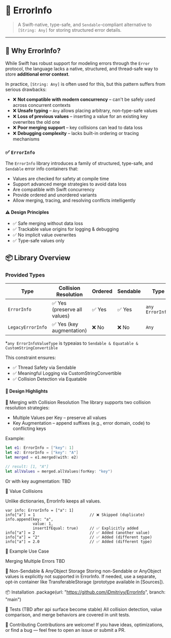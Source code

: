 # 🧩 ErrorInfo
> A Swift-native, type-safe, and `Sendable`-compliant alternative to `[String: Any]` for storing structured error details.
---
## 🚀 Why ErrorInfo?

While Swift has robust support for modeling errors through the `Error` protocol, the language lacks a native, structured, and thread-safe way to store **additional error context**.

In practice, `[String: Any]` is often used  for this, but this pattern suffers from serious drawbacks:
- ❌ **Not compatible with modern concurrency** – can't be safely used across concurrent contexts
- ❌ **Unsafe typing** – `Any` allows placing arbitrary, non-type-safe values
- ❌ **Loss of previous values** – inserting a value for an existing key overwrites the old one
- ❌ **Poor merging support** – key collisions can lead to data loss
- ❌ **Debugging complexity** – lacks built-in ordering or tracing mechanisms

### ✅ `ErrorInfo`

The `ErrorInfo` library introduces a family of structured, type-safe, and `Sendable` error info containers that:
- Values are checked for safety at compile time
- Support advanced merge strategies to avoid data loss
- Are compatible with Swift concurrency
- Provide ordered and unordered variants
- Allow merging, tracing, and resolving conflicts intelligently

#### ⚠️ Design Principles
- ✅ Safe merging without data loss
- ✅ Trackable value origins for logging & debugging
- ✅ No implicit value overwrites
- ✅ Type-safe values only

## 📦 Library Overview

### Provided Types

| Type                |     Collision Resolution     | Ordered | Sendable |       Type of Value      |
|---------------------|------------------------------|---------|----------|--------------------------|
| `ErrorInfo`         | ✅ Yes (preserve all values) |  ✅ Yes |  ✅ Yes | `any ErrorInfoValueType` |
| `LegacyErrorInfo`   | ✅ Yes (key augmentation)    |  ❌ No  |  ❌ No  | `Any`                    |


*`any ErrorInfoValueType` is typeaias to `Sendable & Equatable & CustomStringConvertible`

This constraint ensures:
- ✅ Thread Safety via Sendable
- ✅ Meaningful Logging via CustomStringConvertible
- ✅ Collision Detection via Equatable

#### 🧠 Design Highlights
🔁 Merging with Collision Resolution
The library supports two collision resolution strategies:
- Multiple Values per Key – preserve all values
- Key Augmentation – append suffixes (e.g., error domain, code) to conflicting keys

Example:
```swift
let e1: ErrorInfo = ["key": 1]
let e2: ErrorInfo = ["key": "A"]
let merged = e1.merged(with: e2)

// result: [1, "A"]
let allValues = merged.allValues(forKey: "key")
```

Or with key augmentation: TBD

🧩 Value Collisions

Unlike dictionaries, ErrorInfo keeps all values.
```
var info: ErrorInfo = ["a": 1]
info["a"] = 1                        // ❌ Skipped (duplicate)
info.append(key: "a", 
            value: 1,
            insertIfEqual: true)     // ✅ Explicitly added
info["a"] = 2                        // ✅ Added (another value)
info["a"] = "2"                      // ✅ Added (different type)
info["a"] = 2.0                      // ✅ Added (different type)
```

🧪 Example Use Case

Merging Multiple Errors
TBD


🔐 Non-Sendable & AnyObject Storage
Storing non-Sendable or AnyObject values is explicitly not supported in ErrorInfo.
If needed, use a separate, opt-in container like TransferableStorage (prototype available in [Sources]).

📦 Installation
.package(url: "https://github.com/iDmitriyy/ErrorInfo", branch: "main")

🧪 Tests (TBD after api surface become stable)
All collision detection, value comparison, and merge behaviors are covered in unit tests.

📣 Contributing
Contributions are welcome! If you have ideas, optimizations, or find a bug — feel free to open an issue or submit a PR.
